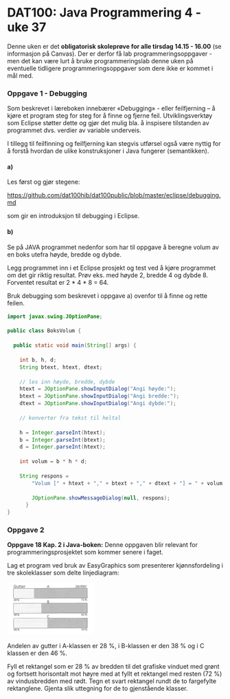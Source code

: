 # DAT100: Java Programmering 4 - uke 37

Denne uken er det **obligatorisk skoleprøve for alle tirsdag 14.15 - 16.00** (se informasjon på Canvas). Der er derfor få lab programmeringsoppgaver - men det kan være lurt å bruke programmeringslab denne uken på eventuelle tidligere programmeringsoppgaver som dere ikke er kommet i mål med.

### Oppgave 1 - Debugging

Som beskrevet i læreboken innebærer «Debugging» - eller feilfjerning – å kjøre et program steg for steg for å finne og fjerne feil. Utviklingsverktøy som Eclipse støtter dette og gjør det mulig bla. å inspisere tilstanden av programmet dvs. verdier av variable underveis.

I tillegg til feilfinning og feilfjerning kan stegvis utførsel også være nyttig for å forstå hvordan de ulike konstruksjoner i Java fungerer (semantikken).

#### a)

Les først og gjør stegene:

https://github.com/dat100hib/dat100public/blob/master/eclipse/debugging.md

som gir en introduksjon til debugging i Eclipse.

#### b)

Se på JAVA programmet nedenfor som har til oppgave å beregne volum av en boks utefra høyde, bredde og dybde.

Legg programmet inn i et Eclipse prosjekt og test ved å kjøre programmet om det gir riktig resultat. Prøv eks. med høyde 2, bredde 4 og dybde 8. Forventet resultat er 2 * 4 * 8 = 64.

Bruk debugging som beskrevet i oppgave a) ovenfor til å finne og rette feilen.

```java
import javax.swing.JOptionPane;

public class BoksVolum {

  public static void main(String[] args) {

    int b, h, d;
    String btext, htext, dtext;

    // les inn høyde, bredde, dybde
    htext = JOptionPane.showInputDialog("Angi høyde:");
    btext = JOptionPane.showInputDialog("Angi bredde:");
    dtext = JOptionPane.showInputDialog("Angi dybde:");

    // konverter fra tekst til heltal

    h = Integer.parseInt(htext);
    b = Integer.parseInt(btext);
    d = Integer.parseInt(htext);

    int volum = b * h * d;

    String respons =
        "Volum [" + htext + "," + btext + "," + dtext + "] = " + volum;

        JOptionPane.showMessageDialog(null, respons);
      }
}
```

### Oppgave 2

**Oppgave 18 Kap. 2 i Java-boken:** Denne oppgaven blir relevant for programmeringsprosjektet som kommer senere i faget.

Lag et program ved bruk av EasyGraphics som presenterer kjønnsfordeling i tre skoleklasser som delte linjediagram:

![Problem med bilde](assets/markdown-img-paste-20190815114443618.png)

Andelen av gutter i A-klassen er 28 %, i B-klassen er den 38 % og i C klassen er den 46 %.

Fyll et rektangel som er 28 % av bredden til det grafiske vinduet med grønt og fortsett horisontalt mot høyre med at fyllt et rektangel med resten (72 %) av vindusbredden med rødt. Tegn et svart rektangel rundt de to fargefylte rektanglene. Gjenta slik uttegning for de to gjenstående klasser.
